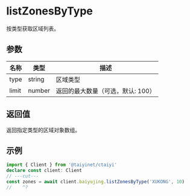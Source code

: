 # listZonesByType

按类型获取区域列表。

## 参数

| 名称 | 类型 | 描述 |
|------|------|------|
| type | string | 区域类型 |
| limit | number | 返回的最大数量（可选，默认: 100） |

## 返回值

返回指定类型的区域对象数组。

## 示例

```ts twoslash
import { Client } from '@taiyinet/ctaiyi'
declare const client: Client
// ---cut---
const zones = await client.baiyujing.listZonesByType('XUKONG', 10)
//    ^?
```
